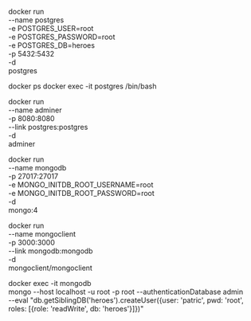 docker run \
  --name postgres \
  -e POSTGRES_USER=root \
  -e POSTGRES_PASSWORD=root \
  -e POSTGRES_DB=heroes \
  -p 5432:5432 \
  -d \
  postgres

docker ps
docker exec -it postgres /bin/bash

docker run \
  --name adminer \
  -p 8080:8080 \
  --link postgres:postgres \
  -d \
  adminer

docker run \
  --name mongodb \
  -p 27017:27017 \
  -e MONGO_INITDB_ROOT_USERNAME=root \
  -e MONGO_INITDB_ROOT_PASSWORD=root \
  -d \
  mongo:4

docker run \
  --name mongoclient \
  -p 3000:3000 \
  --link mongodb:mongodb \
  -d \
  mongoclient/mongoclient

docker exec -it mongodb \
  mongo --host localhost -u root -p root --authenticationDatabase admin \
  --eval "db.getSiblingDB('heroes').createUser({user: 'patric', pwd: 'root', roles: [{role: 'readWrite', db: 'heroes'}]})"